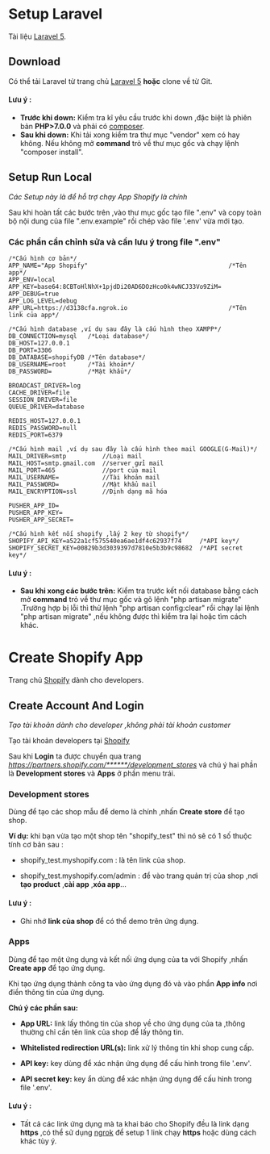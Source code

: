 # Setup Laravel

Tài liệu [Laravel 5](https://laravel.com/docs/5.6).

## Download

Có thể tải Laravel từ trang chủ [Laravel 5](https://laravel.com/docs/5.6) **hoặc** clone về từ Git.
#### Lưu ý :
* **Trước khi down:** Kiểm tra kĩ yêu cầu trước khi down ,đặc biệt là phiên bản **PHP>7.0.0** và phải có [composer](https://getcomposer.org/).
* **Sau khi down:** Khi tải xong kiểm tra thư mục "vendor" xem có hay không. Nếu không mở **command** trỏ về thư mục gốc và chạy lệnh "composer install".

## Setup Run Local
*Các Setup này là để hỗ trợ chạy App Shopify là chính*

Sau khi hoàn tất các bước trên ,vào thư mục gốc tạo file ".env" và copy toàn bộ nội dung của file ".env.example" rồi chép vào file '.env' vừa mới tạo.

### Các phần cần chỉnh sửa và cần lưu ý trong file ".env"

```
/*Cấu hình cơ bản*/
APP_NAME="App Shopify"                                       /*Tên app*/
APP_ENV=local          
APP_KEY=base64:8CBToHlNhX+1pjdDi20AD6DOzHco0k4wNCJ33Vo9ZiM=
APP_DEBUG=true
APP_LOG_LEVEL=debug
APP_URL=https://d3138cfa.ngrok.io                            /*Tên link của app*/

/*Cấu hình database ,ví dụ sau đây là cấu hình theo XAMPP*/
DB_CONNECTION=mysql   /*Loại database*/
DB_HOST=127.0.0.1
DB_PORT=3306
DB_DATABASE=shopifyDB /*Tên database*/
DB_USERNAME=root      /*Tài khoản*/
DB_PASSWORD=          /*Mật khẩu*/

BROADCAST_DRIVER=log
CACHE_DRIVER=file
SESSION_DRIVER=file
QUEUE_DRIVER=database

REDIS_HOST=127.0.0.1
REDIS_PASSWORD=null
REDIS_PORT=6379

/*Cấu hình mail ,ví dụ sau đây là cấu hình theo mail GOOGLE(G-Mail)*/
MAIL_DRIVER=smtp          //Loại mail
MAIL_HOST=smtp.gmail.com  //server gửi mail
MAIL_PORT=465             //port của mail
MAIL_USERNAME=            //Tài khoản mail
MAIL_PASSWORD=            //Mật khẩu mail 
MAIL_ENCRYPTION=ssl       //Định dạng mã hóa

PUSHER_APP_ID=
PUSHER_APP_KEY=
PUSHER_APP_SECRET=

/*Cấu hình kết nối shopify ,lấy 2 key từ shopify*/
SHOPIFY_API_KEY=a522a1cf575540ea6ae1df4c62937f74     /*API key*/
SHOPIFY_SECRET_KEY=00829b3d3039397d7810e5b3b9c98682  /*API secret key*/
```

#### Lưu ý :
* **Sau khi xong các bước trên:** Kiểm tra trước kết nối database bằng cách mở **command** trỏ về thư mục gốc và gõ lệnh "php artisan migrate" .Trường hợp bị lỗi thì thử lệnh "php artisan config:clear" rồi chạy lại lệnh "php artisan migrate" ,nếu không được thì kiểm tra lại hoặc tìm cách khác.

# Create Shopify App
Trang chủ [Shopify](https://developers.shopify.com/) dành cho developers.

## Create Account And Login
*Tạo tài khoản dành cho developer ,không phải tài khoản customer*

Tạo tài khoản developers tại [Shopify](https://developers.shopify.com/)

Sau khi **Login** ta được chuyển qua trang *https://partners.shopify.com/******/development_stores* và chú ý hai phần là **Development stores** và **Apps** ở phần menu trái.

### Development stores

Dùng để tạo các shop mẫu để demo là chính ,nhấn **Create store** để tạo shop.

**Ví dụ:** khi bạn vừa tạo một shop tên "shopify_test" thì nó sẽ có 1 số thuộc tính cơ bản sau :

* shopify_test.myshopify.com : là tên link của shop.

* shopify_test.myshopify.com/admin : để vào trang quản trị của shop ,nơi **tạo product** ,**cài app** ,**xóa app**...

#### Lưu ý :
* Ghi nhớ **link của shop** để có thể demo trên ứng dụng.

### Apps

Dùng để tạo một ứng dụng và kết nối ứng dụng của ta với Shopify ,nhấn **Create app** để tạo ứng dụng.

Khi tạo ứng dụng thành công ta vào ứng dụng đó và vào phần **App info** nơi điền thông tin của ứng dụng.

**Chú ý các phần sau:**

* **App URL:** link lấy thông tin của shop về cho ứng dụng của ta ,thông thường chỉ cần tên link của shop để lấy thông tin.

* **Whitelisted redirection URL(s):** link xử lý thông tin khi shop cung cấp.

* **API key:** key dùng để xác nhận ứng dụng để cấu hình trong file '.env'.

* **API secret key:** key ẩn dùng để xác nhận ứng dụng để cấu hình trong file '.env'.

#### Lưu ý :
* Tất cả các link ứng dụng mà ta khai báo cho Shopify đều là link dạng **https** ,có thể sử dụng [ngrok](https://dashboard.ngrok.com/user/login) để setup 1 link chạy **https** hoặc dùng cách khác tùy ý.
